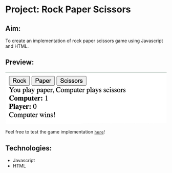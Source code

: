 # Project: Rock Paper Scissors

## Aim: 
To create an implementation of rock paper scissors game using Javascript and HTML.

## Preview:
![alt text](./img/preview.png)

Feel free to test the game implementation [`here`](https://wkarlina001.github.io/rock-paper-scissors/)!

## Technologies:
* Javascript
* HTML

